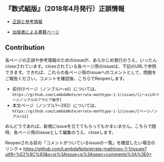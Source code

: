 ## 『数式組版』（2018年4月発行）正誤情報

* [正誤と参考情報](https://github.com/LambdaNote/errata-mathtypo-1-1/issues?q=is%3Aissue+is%3Aopen+sort%3Acreated-asc)

* [出版者による書籍ページ](https://www.lambdanote.com/collections/mathtypo)

## Contribution

各ページの正誤や参考情報のためのissueが、あらかじめ発行のうえ、いったんcloseされています。closeされている各ページ用のissueは、下記のURLで参照できます。できれば、これらの各ページ用のissueへのコメントとして、問題をご報告ください。コメントを確認後、こちらでReopenします。

* 前付けページ（ノンブルi～xii）については、`https://github.com/LambdaNote/errata-mathtypo-1-1/issues/[i～xiiのページノンブルのアラビア数字]`
* 本文ページ（ノンブル1～292）については、`https://github.com/LambdaNote/errata-mathtypo-1-1/issues/[ページノンブル+12]`

めんどうであれば、新規にissueを立ててもらってもかまいません。こちらで随時、各ページ用のissueとして編集のうえ、closeします。

Reopenされる前の「コメントがついているissueの一覧」を確認したい場合のリンク→ https://github.com/LambdaNote/errata-mathtypo-1-1/issues?utf8=%E2%9C%93&q=is%3Aissue+is%3Aopen+comments%3A%3E0+
